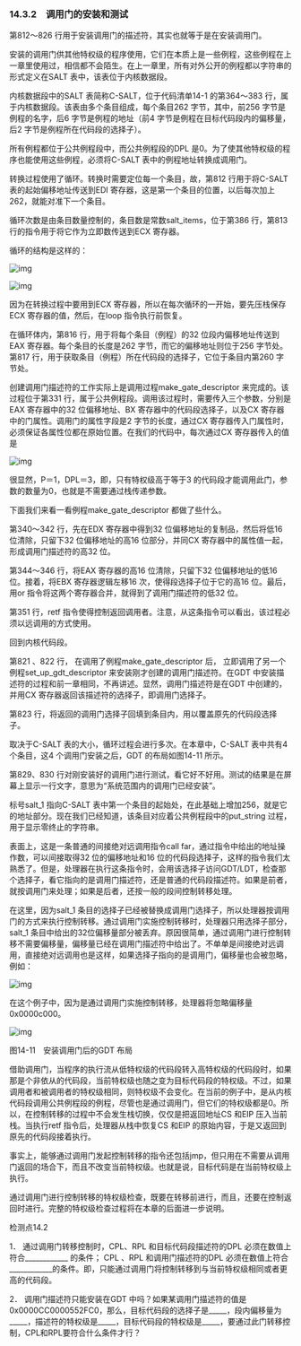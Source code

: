 ### 14.3.2　调用门的安装和测试

第812～826 行用于安装调用门的描述符，其实也就等于是在安装调用门。

安装的调用门供其他特权级的程序使用，它们在本质上是一些例程，这些例程在上一章里使用过，相信都不会陌生。在上一章里，所有对外公开的例程都以字符串的形式定义在SALT 表中，该表位于内核数据段。

内核数据段中的SALT 表简称C-SALT，位于代码清单14-1 的第364～383 行，属于内核数据段。该表由多个条目组成，每个条目262 字节，其中，前256 字节是例程的名字，后6 字节是例程的地址（前4 字节是例程在目标代码段内的偏移量，后2 字节是例程所在代码段的选择子）。

所有例程都位于公共例程段中，而公共例程段的DPL 是0。为了使其他特权级的程序也能使用这些例程，必须将C-SALT 表中的例程地址转换成调用门。

转换过程使用了循环。转换时需要定位每一个条目，故，第812 行用于将C-SALT 表的起始偏移地址传送到EDI 寄存器，这是第一个条目的位置，以后每次加上262，就能对准下一个条目。

循环次数是由条目数量控制的，条目数是常数salt_items，位于第386 行，第813 行的指令用于将它作为立即数传送到ECX 寄存器。

循环的结构是这样的：

![img](../0-Assets/Epubook/x86汇编语言从实模式到保护模式_李忠_等_Z_Library/images/00595.jpeg)

![img](../0-Assets/Epubook/x86汇编语言从实模式到保护模式_李忠_等_Z_Library/images/00596.jpeg)

因为在转换过程中要用到ECX 寄存器，所以在每次循环的一开始，要先压栈保存ECX 寄存器的值，然后，在loop 指令执行前恢复。

在循环体内，第816 行，用于将每个条目（例程）的32 位段内偏移地址传送到EAX 寄存器。每个条目的长度是262 字节，而它的偏移地址则位于256 字节处。第817 行，用于获取条目（例程）所在代码段的选择子，它位于条目内第260 字节处。

创建调用门描述符的工作实际上是调用过程make_gate_descriptor 来完成的。该过程位于第331 行，属于公共例程段。调用该过程时，需要传入三个参数，分别是EAX 寄存器中的32 位偏移地址、BX 寄存器中的代码段选择子，以及CX 寄存器中的门属性。调用门的属性字段是2 字节的长度，通过CX 寄存器传入门属性时，必须保证各属性位都在原始位置。在我们的代码中，每次通过CX 寄存器传入的值是

![img](../0-Assets/Epubook/x86汇编语言从实模式到保护模式_李忠_等_Z_Library/images/00597.jpeg)

很显然，P＝1，DPL＝3，即，只有特权级高于等于3 的代码段才能调用此门，参数的数量为0，也就是不需要通过栈传递参数。

下面我们来看一看例程make_gate_descriptor 都做了些什么。

第340～342 行，先在EDX 寄存器中得到32 位偏移地址的复制品，然后将低16 位清除，只留下32 位偏移地址的高16 位部分，并同CX 寄存器中的属性值一起，形成调用门描述符的高32 位。

第344～346 行，将EAX 寄存器的高16 位清除，只留下32 位偏移地址的低16 位。接着，将EBX 寄存器逻辑左移16 次，使得段选择子位于它的高16 位。最后，用or 指令将这两个寄存器合并，就得到了调用门描述符的低32 位。

第351 行，retf 指令使得控制返回调用者。注意，从这条指令可以看出，该过程必须以远调用的方式使用。

回到内核代码段。

第821 、822 行， 在调用了例程make_gate_descriptor 后， 立即调用了另一个例程set_up_gdt_descriptor 来安装刚才创建的调用门描述符。在GDT 中安装描述符的过程和前一章相同，不再讲述。显然，调用门描述符是在GDT 中创建的，并用CX 寄存器返回该描述符的选择子，即调用门选择子。

第823 行，将返回的调用门选择子回填到条目内，用以覆盖原先的代码段选择子。

取决于C-SALT 表的大小，循环过程会进行多次。在本章中，C-SALT 表中共有4 个条目，这4 个调用门安装之后，GDT 的布局如图14-11 所示。

第829、830 行对刚安装好的调用门进行测试，看它好不好用。测试的结果是在屏幕上显示一行文字，意思为“系统范围内的调用门已经安装”。

标号salt_1 指向C-SALT 表中第一个条目的起始处，在此基础上增加256，就是它的地址部分。现在我们已经知道，该条目对应着公共例程段中的put_string 过程，用于显示零终止的字符串。

表面上，这是一条普通的间接绝对远调用指令call far，通过指令中给出的地址操作数，可以间接取得32 位的偏移地址和16 位的代码段选择子，这样的指令我们太熟悉了。但是，处理器在执行这条指令时，会用该选择子访问GDT/LDT，检查那个选择子，看它指向的是调用门描述符，还是普通的代码段描述符。如果是前者，就按调用门来处理；如果是后者，还按一般的段间控制转移处理。

在这里，因为salt_1 条目的选择子已经被替换成调用门选择子，所以处理器按调用门的方式来执行控制转移。通过调用门实施控制转移时，处理器只用选择子部分，salt_1 条目中给出的32位偏移量部分被丢弃。原因很简单，通过调用门进行控制转移不需要偏移量，偏移量已经在调用门描述符中给出了。不单单是间接绝对远调用，直接绝对远调用也是这样，如果选择子指向的是调用门，偏移量也会被忽略，例如：

![img](../0-Assets/Epubook/x86汇编语言从实模式到保护模式_李忠_等_Z_Library/images/00598.jpeg)

在这个例子中，因为是通过调用门实施控制转移，处理器将忽略偏移量0x0000c000。

![img](../0-Assets/Epubook/x86汇编语言从实模式到保护模式_李忠_等_Z_Library/images/00599.jpeg)

图14-11　安装调用门后的GDT 布局

借助调用门，当程序的执行流从低特权级的代码段转入高特权级的代码段时，如果那是个非依从的代码段，当前特权级也随之变为目标代码段的特权级。不过，如果调用者和被调用者的特权级相同，则特权级不会变化。在当前的例子中，是从内核代码段调用公共例程段的例程，尽管也是通过调用门，但它们的特权级都是0。所以，在控制转移的过程中不会发生栈切换，仅仅是把返回地址CS 和EIP 压入当前栈。当执行retf 指令后，处理器从栈中恢复CS 和EIP 的原始内容，于是又返回到原先的代码段接着执行。

事实上，能够通过调用门发起控制转移的指令还包括jmp，但只用在不需要从调用门返回的场合下，而且不改变当前特权级。也就是说，目标代码是在当前特权级上执行。

通过调用门进行控制转移的特权级检查，既要在转移前进行，而且，还要在控制返回时进行。完整的特权级检查过程将在本章的后面进一步说明。

检测点14.2

1． 通过调用门转移控制时，CPL、RPL 和目标代码段描述符的DPL 必须在数值上符合____________ 的条件； CPL 、RPL 和调用门描述符的DPL 必须在数值上符合____________的条件。即，只能通过调用门将控制转移到与当前特权级相同或者更高的代码段。

2． 调用门描述符只能安装在GDT 中吗？如果某调用门描述符的值是0x0000CC0000552FC0，那么，目标代码段的选择子是_____，段内偏移量为_____，描述符的特权级是_____，目标代码段的特权级是_____，要通过此门转移控制，CPL和RPL要符合什么条件才行？